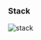 ### Stack
![stack](https://github.com/Saiket-Das/data-structures-and-algorithms/assets/95159633/d11f7f72-4b2c-466e-9cd1-809e12b24175)

